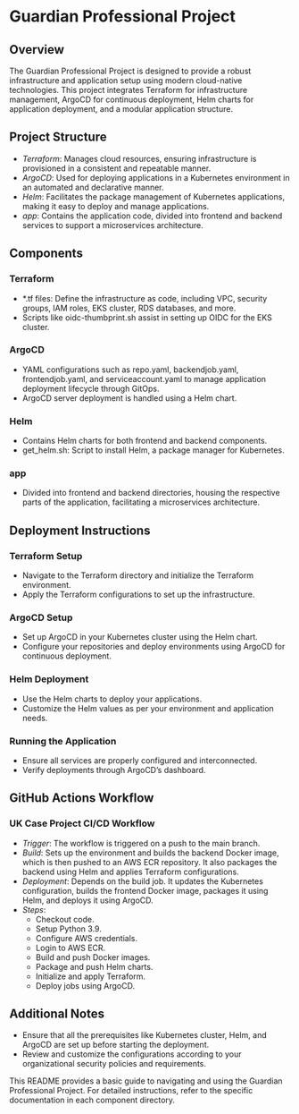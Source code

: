# Guardian Professional Project

## Overview
The Guardian Professional Project is designed to provide a robust infrastructure and application setup using modern cloud-native technologies. This project integrates Terraform for infrastructure management, ArgoCD for continuous deployment, Helm charts for application deployment, and a modular application structure.


## Project Structure
- *Terraform*: Manages cloud resources, ensuring infrastructure is provisioned in a consistent and repeatable manner.
- *ArgoCD*: Used for deploying applications in a Kubernetes environment in an automated and declarative manner.
- *Helm*: Facilitates the package management of Kubernetes applications, making it easy to deploy and manage applications.
- *app*: Contains the application code, divided into frontend and backend services to support a microservices architecture.

## Components

### Terraform
   - *.tf files: Define the infrastructure as code, including VPC, security groups, IAM roles, EKS cluster, RDS databases, and more.
   - Scripts like oidc-thumbprint.sh assist in setting up OIDC for the EKS cluster.

### ArgoCD
   - YAML configurations such as repo.yaml, backendjob.yaml, frontendjob.yaml, and serviceaccount.yaml to manage application deployment lifecycle through GitOps.
   - ArgoCD server deployment is handled using a Helm chart.

### Helm
   - Contains Helm charts for both frontend and backend components.
   - get_helm.sh: Script to install Helm, a package manager for Kubernetes.

### app
   - Divided into frontend and backend directories, housing the respective parts of the application, facilitating a microservices architecture.

## Deployment Instructions

### Terraform Setup
   - Navigate to the Terraform directory and initialize the Terraform environment.
   - Apply the Terraform configurations to set up the infrastructure.

### ArgoCD Setup
   - Set up ArgoCD in your Kubernetes cluster using the Helm chart.
   - Configure your repositories and deploy environments using ArgoCD for continuous deployment.

### Helm Deployment
   - Use the Helm charts to deploy your applications.
   - Customize the Helm values as per your environment and application needs.

### Running the Application
   - Ensure all services are properly configured and interconnected.
   - Verify deployments through ArgoCD’s dashboard.

## GitHub Actions Workflow

### UK Case Project CI/CD Workflow
  - *Trigger*: The workflow is triggered on a push to the main branch.
  - *Build*: Sets up the environment and builds the backend Docker image, which is then pushed to an AWS ECR repository. It also packages the backend using Helm and applies Terraform configurations.
  - *Deployment*: Depends on the build job. It updates the Kubernetes configuration, builds the frontend Docker image, packages it using Helm, and deploys it using ArgoCD.
- *Steps*:
  - Checkout code.
  - Setup Python 3.9.
  - Configure AWS credentials.
  - Login to AWS ECR.
  - Build and push Docker images.
  - Package and push Helm charts.
  - Initialize and apply Terraform.
  - Deploy jobs using ArgoCD.

## Additional Notes
- Ensure that all the prerequisites like Kubernetes cluster, Helm, and ArgoCD are set up before starting the deployment.
- Review and customize the configurations according to your organizational security policies and requirements.

This README provides a basic guide to navigating and using the Guardian Professional Project. For detailed instructions, refer to the specific documentation in each component directory.

